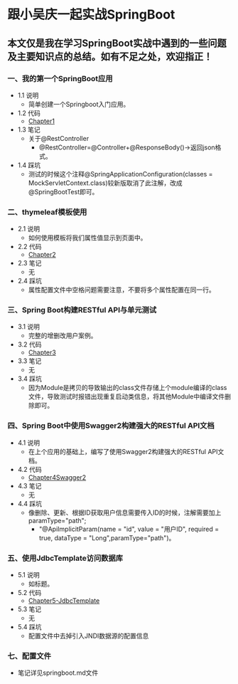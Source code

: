 # 跟小吴庆一起实战SpringBoot
## 本文仅是我在学习SpringBoot实战中遇到的一些问题及主要知识点的总结。如有不足之处，欢迎指正！
### 一、我的第一个SpringBoot应用
- 1.1 说明
  - 简单创建一个Springboot入门应用。
- 1.2 代码
  - [Chapter1](https://github.com/WuqingVika/WqSpringbootLearn/tree/master/Chapter1)
- 1.3 笔记
  - 关于@RestController
     - @RestController=@Controller+@ResponseBody()&rarr;返回json格式。
- 1.4 踩坑
  -  测试的时候这个注释@SpringApplicationConfiguration(classes = MockServletContext.class)较新版取消了此注解，改成@SpringBootTest即可。
  
### 二、thymeleaf模板使用
- 2.1 说明
  - 如何使用模板将我们属性值显示到页面中。
- 2.2 代码
  - [Chapter2](https://github.com/WuqingVika/WqSpringbootLearn/tree/master/Chapter2)
- 2.3 笔记
   - 无
- 2.4 踩坑
  - 属性配置文件中空格问题需要注意，不要将多个属性配置在同一行。  

### 三、Spring Boot构建RESTful API与单元测试
- 3.1 说明
  - 完整的增删改用户案例。
- 3.2 代码
  - [Chapter3](https://github.com/WuqingVika/WqSpringbootLearn/tree/master/Chapter3)
- 3.3 笔记
   - 无
- 3.4 踩坑
  - 因为Module是拷贝的导致输出的class文件存储上个module编译的class文件，导致测试时报错出现重复启动类信息，将其他Module中编译文件删除即可。  

### 四、Spring Boot中使用Swagger2构建强大的RESTful API文档
- 4.1 说明
  - 在上个应用的基础上，编写了使用Swagger2构建强大的RESTful API文档。
- 4.2 代码
  - [Chapter4Swagger2](https://github.com/WuqingVika/WqSpringbootLearn/tree/master/Chapter4Swagger2)
- 4.3 笔记
   - 无
- 4.4 踩坑
  - 像删除、更新、根据ID获取用户信息需要传入ID的时候，注解需要加上paramType="path";
     - "@ApiImplicitParam(name = "id", value = "用户ID", required = true, dataType = "Long",paramType="path")。  
 
### 五、使用JdbcTemplate访问数据库
- 5.1 说明
  - 如标题。
- 5.2 代码
  - [Chapter5-JdbcTemplate](https://github.com/WuqingVika/WqSpringbootLearn/tree/master/Chapter5-JdbcTemplate)
- 5.3 笔记
   - 无
- 5.4 踩坑
  - 配置文件中去掉引入JNDI数据源的配置信息
  



### 七、配置文件
- 笔记详见springboot.md文件